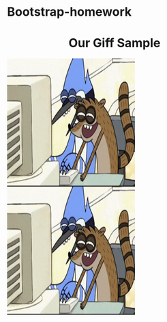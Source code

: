 # Bootstrap-homework

<h1 align="center">Our Giff Sample</h1>
<p><img  align="left" src="https://github.com/fromcosmopolis/bootstrap-homework/blob/main/giff.gif" width="300" height="300"></p><p><img  align="left" src="https://github.com/fromcosmopolis/bootstrap-homework/blob/main/giff.gif" width="300" height="300"></p>



